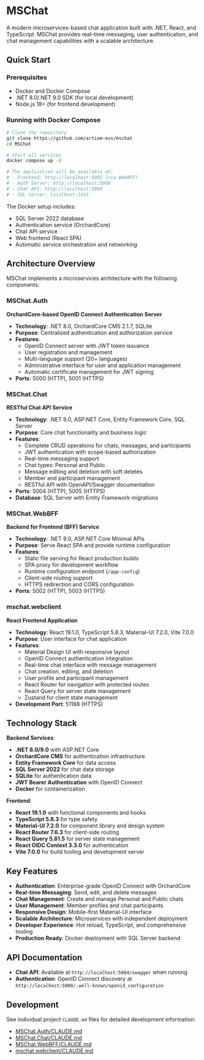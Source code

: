 # MSChat

A modern microservices-based chat application built with .NET, React, and TypeScript. MSChat provides real-time messaging, user authentication, and chat management capabilities with a scalable architecture.

## Quick Start

### Prerequisites
- Docker and Docker Compose
- .NET 8.0/.NET 9.0 SDK (for local development)
- Node.js 18+ (for frontend development)

### Running with Docker Compose

```bash
# Clone the repository
git clone https://github.com/artiom-evs/mschat
cd MSChat

# Start all services
docker compose up -d

# The application will be available at:
# - Frontend: http://localhost:5002 (via WebBFF)
# - Auth Server: http://localhost:5000
# - Chat API: http://localhost:5004
# - SQL Server: localhost:1433
```

The Docker setup includes:
- SQL Server 2022 database
- Authentication service (OrchardCore)
- Chat API service
- Web frontend (React SPA)
- Automatic service orchestration and networking

## Architecture Overview

MSChat implements a microservices architecture with the following components:

### MSChat.Auth
**OrchardCore-based OpenID Connect Authentication Server**
- **Technology**: .NET 8.0, OrchardCore CMS 2.1.7, SQLite
- **Purpose**: Centralized authentication and authorization service
- **Features**: 
  - OpenID Connect server with JWT token issuance
  - User registration and management
  - Multi-language support (20+ languages)
  - Administrative interface for user and application management
  - Automatic certificate management for JWT signing
- **Ports**: 5000 (HTTP), 5001 (HTTPS)

### MSChat.Chat
**RESTful Chat API Service**
- **Technology**: .NET 9.0, ASP.NET Core, Entity Framework Core, SQL Server
- **Purpose**: Core chat functionality and business logic
- **Features**:
  - Complete CRUD operations for chats, messages, and participants
  - JWT authentication with scope-based authorization
  - Real-time messaging support
  - Chat types: Personal and Public
  - Message editing and deletion with soft deletes
  - Member and participant management
  - RESTful API with OpenAPI/Swagger documentation
- **Ports**: 5004 (HTTP), 5005 (HTTPS)
- **Database**: SQL Server with Entity Framework migrations

### MSChat.WebBFF
**Backend for Frontend (BFF) Service**
- **Technology**: .NET 9.0, ASP.NET Core Minimal APIs
- **Purpose**: Serve React SPA and provide runtime configuration
- **Features**:
  - Static file serving for React production builds
  - SPA proxy for development workflow
  - Runtime configuration endpoint (`/app-config`)
  - Client-side routing support
  - HTTPS redirection and CORS configuration
- **Ports**: 5002 (HTTP), 5003 (HTTPS)

### mschat.webclient
**React Frontend Application**
- **Technology**: React 19.1.0, TypeScript 5.8.3, Material-UI 7.2.0, Vite 7.0.0
- **Purpose**: User interface for chat application
- **Features**:
  - Material Design UI with responsive layout
  - OpenID Connect authentication integration
  - Real-time chat interface with message management
  - Chat creation, editing, and deletion
  - User profile and participant management
  - React Router for navigation with protected routes
  - React Query for server state management
  - Zustand for client state management
- **Development Port**: 51188 (HTTPS)

## Technology Stack

**Backend Services**:
- **.NET 8.0/9.0** with ASP.NET Core
- **OrchardCore CMS** for authentication infrastructure
- **Entity Framework Core** for data access
- **SQL Server 2022** for chat data storage
- **SQLite** for authentication data
- **JWT Bearer Authentication** with OpenID Connect
- **Docker** for containerization

**Frontend**:
- **React 19.1.0** with functional components and hooks
- **TypeScript 5.8.3** for type safety
- **Material-UI 7.2.0** for component library and design system
- **React Router 7.6.3** for client-side routing
- **React Query 5.81.5** for server state management
- **React OIDC Context 3.3.0** for authentication
- **Vite 7.0.0** for build tooling and development server

## Key Features

- **Authentication**: Enterprise-grade OpenID Connect with OrchardCore
- **Real-time Messaging**: Send, edit, and delete messages
- **Chat Management**: Create and manage Personal and Public chats
- **User Management**: Member profiles and chat participants
- **Responsive Design**: Mobile-first Material-UI interface
- **Scalable Architecture**: Microservices with independent deployment
- **Developer Experience**: Hot reload, TypeScript, and comprehensive tooling
- **Production Ready**: Docker deployment with SQL Server backend

## API Documentation

- **Chat API**: Available at `http://localhost:5004/swagger` when running
- **Authentication**: OpenID Connect discovery at `http://localhost:5000/.well-known/openid_configuration`

## Development

See individual project `CLAUDE.md` files for detailed development information:
- [MSChat.Auth/CLAUDE.md](MSChat.Auth/CLAUDE.md)
- [MSChat.Chat/CLAUDE.md](MSChat.Chat/CLAUDE.md)
- [MSChat.WebBFF/CLAUDE.md](MSChat.WebBFF/CLAUDE.md)
- [mschat.webclient/CLAUDE.md](mschat.webclient/CLAUDE.md)
